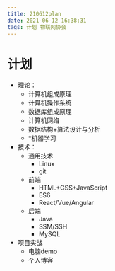 ```yaml
---
title: 210612plan
date: 2021-06-12 16:38:31
tags: 计划 物联网协会
---
```


# 计划

- 理论：
  - 计算机组成原理
  - 计算机操作系统
  - 数据库组成原理
  - 计算机网络
  - 数据结构+算法设计与分析
  - *机器学习
- 技术：
  - 通用技术
    - Linux
    - git
  - 前端
    - HTML+CSS+JavaScript
    - ES6
    - React/Vue/Angular
  - 后端
    - Java
    - SSM/SSH
    - MySQL
- 项目实战
  - 电脑demo
  - 个人博客